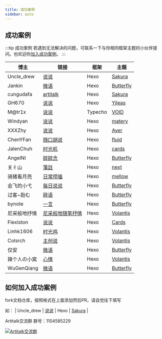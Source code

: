 ```yaml
---
title: 成功案例
sidebar: auto
---
```


## 成功案例

:::tip 成功案例
若遇到无法解决的问题，可联系一下与你相同框架主题的小伙伴提问。也欢迎你[加入成功案例](#如何加入成功案例)。
:::

|  博主   | 链接  | 框架  |主题  |
|  ----  | ----  |  ----  | ----  |
| Uncle_drew  | [说说](https://cndrew.cn/shuoshuo/) | Hexo | [Sakura](https://github.com/honjun/hexo-theme-sakura)   |
| Jankin  | [微语](https://chenzkun.top/shuoshuo/) | Hexo| [Butterfly](https://github.com/jerryc127/hexo-theme-butterfly)  |
| cungudafa  | [artitalk](https://cungudafa.top/artitalk/) | Hexo |  [Sakura](https://github.com/jerryc127/hexo-theme-butterfly)  |
| GH670  | [说说](https://wblog.tech/photos/Sshuo.html)| Hexo | [Yileas](https://github.com/GH670/yileas)  |
| M@tr1x  | [说说](https://www.blog.hackerjerry.top/index.php/chatzone.html) | Typecho |  [VOID](https://blog.imalan.cn/archives/247/)  |
| Windyan| [说说](https://windyan233.github.io/artitalk/)| Hexo | [matery](https://github.com/blinkfox/hexo-theme-matery)  |
| XXXZhy| [说说](https://www.xxxzhy.com/shuoshuo/)| Hexo | [Ayer](https://github.com/Shen-Yu/hexo-theme-ayer)  |
| ChenYFan | [随口胡说](https://blog.cyfan.top/)| Hexo | [fluid](https://github.com/fluid-dev/hexo-theme-fluid) |
| JalenChuh | [时光机](https://blog.jalenchuh.cn/artitalk/)| Hexo | [cards](https://github.com/ChrAlpha/hexo-theme-cards) |
| AngelNI  | [碎碎念](https://angelni.github.io/AngelNI.github.io/suisuinian/)| Hexo | [Butterfly](https://github.com/jerryc127/hexo-theme-butterfly)  |
| 关彳山 | [箋註](https://guanchishan.github.io/artitalk/)| Hexo | [next](https://github.com/iissnan/hexo-theme-next)  |
| 骑猪看月亮 | [日常唠嗑](https://qzkyl.ml/shuoshuo/)| Hexo | [mellow](https://github.com/codefine/hexo-theme-mellow)  |
| 会飞的小弋 | [每日说说](https://lovelijunyi.gitee.io/says/)| Hexo | [Butterfly](https://github.com/jerryc127/hexo-theme-butterfly)  |
| 过客~励む  | [碎语](https://yafine-blog.cn/suiyu/)| Hexo | [Butterfly](https://github.com/jerryc127/hexo-theme-butterfly)  |
| bynote  | [一言](https://bynote.cn/artitalk/)| Hexo | [Butterfly](https://github.com/jerryc127/hexo-theme-butterfly)  |
| 尼采般地抒情 | [尼采般地随笔抒情](https://blog.wztlink1013.com/essay/)| Hexo | [Volantis](https://github.com/xaoxuu/hexo-theme-volantis)  |
| Flexiston | [说说](https://www.flexiston.com/say/)| Hexo | [Cards](https://github.com/ChrAlpha/hexo-theme-cards)  |
| Linhk1606 | [时光鸡](https://blog.lhkstudio.me/time-machine/)| Hexo | [Volantis](https://github.com/xaoxuu/hexo-theme-volantis)  |
| Colsrch | [主创说](https://colsrch.top/Creator-said/)| Hexo | [Volantis](https://github.com/xaoxuu/hexo-theme-volantis)  |
| 仅安 | [微语](https://jinan6.vip/shuoshuo/)| Hexo | [Butterfly](https://github.com/jerryc127/hexo-theme-butterfly)  |
| 辣个人の小窝 | [心情](https://www.xyp9x.com/journals/)| Hexo | [Volantis](https://github.com/xaoxuu/hexo-theme-volantis)  |
| WuGenQiang | [微语](https://wugenqiang.github.io/PaperSummary/shuoshuo/)| Hexo | [Butterfly](https://github.com/jerryc127/hexo-theme-butterfly) |

## 如何加入成功案例

fork文档仓库，按照格式在上面添加然后PR，请自觉往下填写

如：
| Uncle_drew  | [说说](https://cndrew.cn/shuoshuo/) | Hexo | [Sakura](https://github.com/honjun/hexo-theme-sakura)   |

Artitalk交流群  群号：1104585229

<a target="_blank" href="//shang.qq.com/wpa/qunwpa?idkey=520e7f864d39813525de483e40e50ffdea7f64715c88aca117169fcdbef6cd14"><img border="0" src="//pub.idqqimg.com/wpa/images/group.png" alt="Artitalk交流群" title="Artitalk交流群"></a>

<ins class="adsbygoogle"
     style="display:block"
     data-ad-format="fluid"
     data-ad-layout-key="-fb+5w+4e-db+86"
     data-ad-client="ca-pub-9420537843748923"
     data-ad-slot="8405286900"></ins>
<script>
     (adsbygoogle = window.adsbygoogle || []).push({});
</script>

